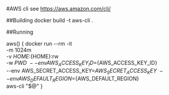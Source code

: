 #AWS cli
see https://aws.amazon.com/cli/

##Building docker build -t aws-cli .

##Running

aws() {
	docker run --rm -it \
		-m 1024m \
		-v ${HOME}:${HOME}:rw \
		-w ${PWD} \
		--env AWS_ACCESS_KEY_ID=${AWS_ACCESS_KEY_ID} \
		--env AWS_SECRET_ACCESS_KEY=${AWS_SECRET_ACCESS_KEY} \
		--env AWS_DEFAULT_REGION=${AWS_DEFAULT_REGION} \
		aws-cli "$@"
}

